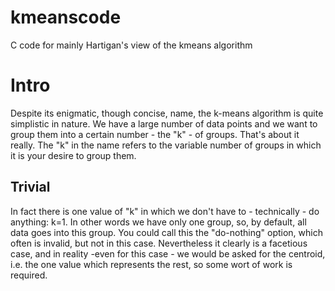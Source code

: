 # kmeanscode
C code for mainly Hartigan's view of the kmeans algorithm 

# Intro
Despite its enigmatic, though concise, name, the k-means algorithm is quite simplistic in nature. We have a large number of data points and we want to group them into a certain number - the "k" - of groups. That's about it really. The "k" in the name refers to the variable number of groups in which it is your desire to group them.

## Trivial
In fact there is one value of "k" in which we don't have to - technically - do anything: k=1. In other words we have only one group, so, by default, all data goes into this group. You could call this the "do-nothing" option, which often is invalid, but not in this case. Nevertheless it clearly is a facetious case, and in reality -even for this case - we would be asked for the centroid, i.e. the one value which represents the rest, so some wort of work is required.

